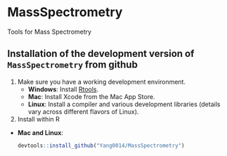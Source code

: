 MassSpectrometry
==

Tools for Mass Spectrometry

## Installation of the development version of `MassSpectrometry` from github
1. Make sure you have a working development environment.
    * **Windows**: Install [Rtools](http://cran.r-project.org/bin/windows/Rtools/).
    * **Mac**: Install Xcode from the Mac App Store.
    * **Linux**: Install a compiler and various development libraries (details vary across different flavors of Linux).
2. Install within R

* **Mac and Linux**:

  ```R
  devtools::install_github("Yang0014/MassSpectrometry")
  ```